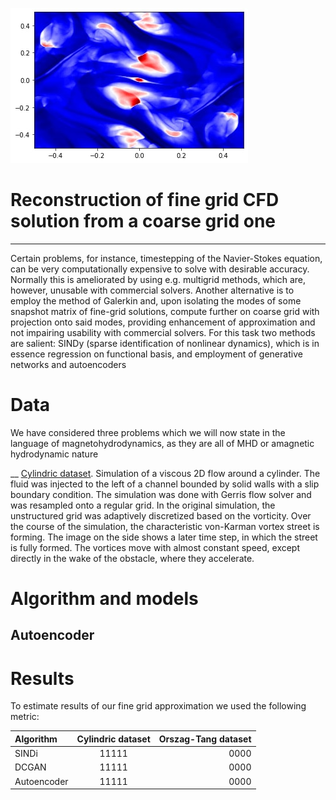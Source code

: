 <p align="center">

![alt text](https://github.com/Genndoso/Reconstruction-of-fine-grid-CFD-solution-from-a-coarse-grid-one/blob/main/photo_2022-03-22_22-28-12.jpg)

</p>


# Reconstruction of fine grid CFD solution from a coarse grid one
____
Certain problems, for instance, timestepping of the Navier-Stokes equation, can be very computationally expensive to solve with desirable accuracy. Normally this is ameliorated by using e.g. multigrid methods, which are, however, unusable with commercial solvers. Another alternative is to employ the method of Galerkin and, upon isolating the modes of some snapshot matrix of fine-grid solutions, compute further on coarse grid with projection onto said modes, providing enhancement of approximation and not impairing usability with commercial solvers.  For this task two methods are salient: SINDy (sparse identification of nonlinear dynamics), which is in essence regression on functional basis, and employment of generative networks and autoencoders


# Data 

We have considered three problems which we will now state in the language of magnetohydrodynamics, as they are all of MHD or amagnetic hydrodynamic nature

__ 
[Cylindric dataset](https://cgl.ethz.ch/research/visualization/data.php). Simulation of a viscous 2D flow around a cylinder. The fluid was injected to the left of a channel bounded by solid walls with a slip boundary condition. The simulation was done with Gerris flow solver and was resampled onto a regular grid. In the original simulation, the unstructured grid was adaptively discretized based on the vorticity. Over the course of the simulation, the characteristic von-Karman vortex street is forming. The image on the side shows a later time step, in which the street is fully formed. The vortices move with almost constant speed, except directly in the wake of the obstacle, where they accelerate.


# Algorithm and models

## Autoencoder




# Results
To estimate results of our fine grid approximation we used the following metric:


Algorithm | Cylindric dataset | Orszag-Tang dataset 
:---| :-----------------------:|-------------:
SINDi | 11111 | 0000|
DCGAN | 11111 | 0000|
Autoencoder | 11111 | 0000|

